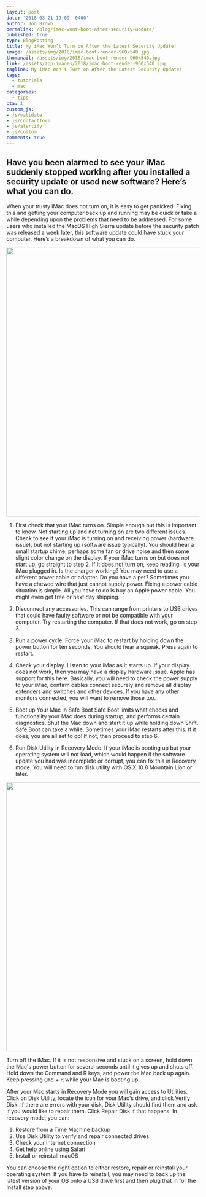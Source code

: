 ```yaml
---
layout: post
date: '2018-03-21 19:09 -0400'
author: Jon Brown
permalink: /blog/imac-wont-boot-after-security-update/
published: true
type: BlogPosting
title: My iMac Won’t Turn on After the Latest Security Update!
image: /assets/img/2018/imac-boot-render-960x540.jpg
thumbnail: /assets/img/2018/imac-boot-render-960x540.jpg
link: /assets/app-images/2018/imac-boot-render-960x540.jpg
tagline: My iMac Won’t Turn on After the Latest Security Update!
tags:
  - tutorials
  - mac
categories:
  - tips
cta: 1
custom_js:
- js/validate
- js/contactform
- js/alertify
- js/custom
comments: true
---
```

## Have you been alarmed to see your iMac suddenly stopped working after you installed a security update or used new software? Here’s what you can do.

When your trusty iMac does not turn on, it is easy to get panicked. Fixing this and getting your computer back up and running may be quick or take a while depending upon the problems that need to be addressed. For some users who installed the MacOS High Sierra update before the security patch was released a week later, this software update could have stuck your computer. Here’s a breakdown of what you can do.

<img src="{{ site.site_cdn }}/assets/img/blog/2018/stuckmac/iMac_stuck_1.png" class="img-fluid rounded m-2" width="700" />

1. First check that your iMac turns on.
Simple enough but this is important to know. Not starting up and not turning on are two different issues. Check to see if your iMac is turning on and receiving power (hardware issue), but not starting up (software issue typically). You should hear a small startup chime, perhaps some fan or drive noise and then some slight color change on the display. If your iMac turns on but does not start up, go straight to step 2. If it does not turn on, keep reading. Is your iMac plugged in. Is the charger working? You may need to use a different power cable or adapter. Do you have a pet? Sometimes you have a chewed wire that just cannot supply power. Fixing a power cable situation is simple. All you have to do is buy an Apple power cable. You might even get free or next day shipping. 

2. Disconnect any accessories.
This can range from printers to USB drives that could have faulty software or not be compatible with your computer. Try restarting the computer. If that does not work, go on step 3.

3. Run a power cycle.
Force your iMac to restart by holding down the power button for ten seconds. You should hear a squeak. Press again to restart. 

4. Check your display.
Listen to your iMac as it starts up. If your display does not work, then you may have a display hardware issue. Apple has support for this here. Basically, you will need to check the power supply to your iMac, confirm cables connect securely and remove all display extenders and switches and other devices. If you have any other monitors connected, you will want to remove those too. 

5. Boot up Your Mac in Safe Boot
Safe Boot limits what checks and functionality your Mac does during startup, and performs certain diagnostics. Shut the Mac down and start it up while holding down Shift. Safe Boot can take a while. Sometimes your iMac restarts after this. If it does,  you are all set to go! If not, then proceed to step 6.

6. Run Disk Utility in Recovery Mode.
If your iMac is booting up but your operating system will not load, which would happen if the software update you had was incomplete or corrupt, you can fix this in Recovery mode. You will need to run disk utility with OS X 10.8 Mountain Lion or later.

<img src="{{ site.site_cdn }}/assets/img/blog/2018/stuckmac/iMac_stuck_2.jpg" class="img-fluid rounded m-2" width="700" />

Turn off the iMac. If it is not responsive and stuck on a screen, hold down the Mac's power button for several seconds until it gives up and shuts off. Hold down the Command and R keys, and power the Mac back up again. Keep pressing <kbd>Cmd</kbd> + <kbd>R</kbd> while your Mac is booting up.

After your Mac starts in Recovery Mode you will gain access to Utilities. Click on Disk Utility, locate the icon for your Mac's drive, and click Verify Disk. If there are errors with your disk, Disk Utility should find them and ask if you would like to repair them. Click Repair Disk if that happens. In recovery mode, you can: 

1. Restore from a Time Machine backup
2. Use Disk Utility to verify and repair connected drives
3. Check your internet connection
4. Get help online using Safari
5. Install or reinstall macOS

You can choose the right option to either restore, repair or reinstall your operating system. If you have to reinstall, you may need to back up the latest version of your OS onto a USB drive first and then plug that in for the Install step above.

